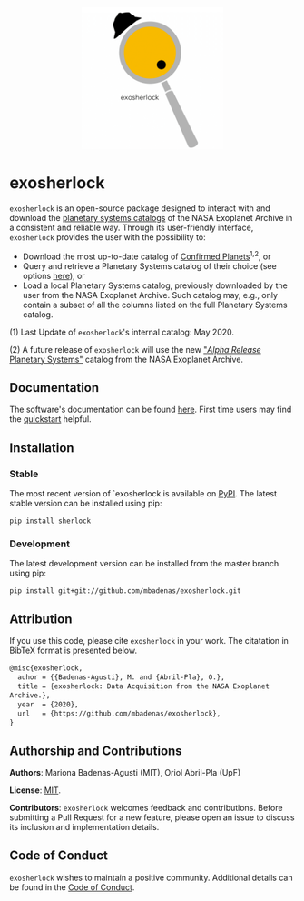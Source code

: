 <p align="center">
	<img src="https://github.com/mbadenas/exosherlock/blob/master/doc/logo/exosherlock_logo.png" height=250></img>
</p>

# exosherlock

 `exosherlock` is an open-source package designed to interact with and download the [planetary systems catalogs](https://exoplanetarchive.ipac.caltech.edu/docs/data.html) of the NASA Exoplanet Archive in a consistent and reliable way. Through its user-friendly interface, `exosherlock` provides the user with the possibility to: 
 
- Download the most up-to-date catalog of [Confirmed Planets](https://exoplanetarchive.ipac.caltech.edu/cgi-bin/TblView/nph-tblView?app=ExoTbls&config=planets)<sup>1,2</sup>, or
- Query and retrieve a Planetary Systems catalog of their choice (see options [here](https://exoplanetarchive.ipac.caltech.edu/docs/program_interfaces.html)), or
- Load a local Planetary Systems catalog, previously downloaded by the user from the NASA Exoplanet Archive. Such catalog may, e.g., only contain a subset of all the columns listed on the full Planetary Systems catalog. 

(1) Last Update of `exosherlock`'s internal catalog: May 2020.

(2) A future release of `exosherlock` will use the new ["*Alpha Release* Planetary Systems"](https://exoplanetarchive.ipac.caltech.edu/cgi-bin/TblView/nph-tblView?app=ExoTbls&config=PS) catalog from the  NASA Exoplanet Archive.

## Documentation

The software's documentation can be found [here](https://mbadenas.github.io/exosherlock/index.html).
First time users may find the [quickstart](https://mbadenas.github.io/exosherlock/quickstart.html) helpful. 

## Installation

### Stable
The most recent version of `exosherlock is available on [PyPI](https://pypi.org/project/exosherlock/).
The latest stable version can be installed using pip:

```
pip install sherlock
```

### Development
The latest development version can be installed from the master branch using pip:

```
pip install git+git://github.com/mbadenas/exosherlock.git
```

## Attribution
If you use this code, please cite `exosherlock` in your work. The citatation in BibTeX format is presented below. 

```
@misc{exosherlock,
  auhor = {{Badenas-Agusti}, M. and {Abril-Pla}, O.},
  title = {exosherlock: Data Acquisition from the NASA Exoplanet Archive.},
  year  = {2020},
  url   = {https://github.com/mbadenas/exosherlock},
}
```

## Authorship and Contributions

**Authors**: Mariona Badenas-Agusti (MIT), Oriol Abril-Pla (UpF)

**License**: [MIT](https://github.com/mbadenas/exosherlock/blob/master/LICENSE). 

**Contributors**: `exosherlock` welcomes feedback and contributions. Before submitting a Pull Request for a
new feature, please open an issue to discuss its inclusion and implementation details.

## Code of Conduct
`exosherlock` wishes to maintain a positive community. Additional details
can be found in the [Code of Conduct](https://github.com/mbadenas/exosherlock/blob/master/CODE_OF_CONDUCT.md).
